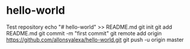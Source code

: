 # hello-world
Test repository 
echo "# hello-world" >> README.md
git init
git add README.md
git commit -m "first commit"
git remote add origin https://github.com/allonsyalexa/hello-world.git
git push -u origin master
